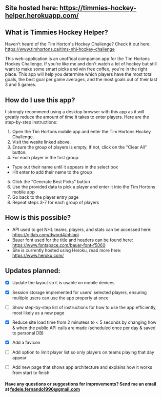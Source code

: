 ## Site hosted here: https://timmies-hockey-helper.herokuapp.com/


## What is Timmies Hockey Helper?
Haven't heard of the Tim Horton's Hockey Challenge? Check it out here: https://www.timhortons.ca/tims-nhl-hockey-challenge

This web-application is an unoffical companion app for the Tim Hortons Hockey Challenge. If you're like me and don't watch a lot of hockey but still want to make some smart picks and win free coffee, you're in the right place. This app will help you determine which players have the most total goals, the best goal per game averages, and the most goals out of their last 3 and 5 games. 


## How do I use this app?
I strongly recommend using a desktop browser with this app as it will greatly reduce the amount of time it takes to enter players. Here are the step-by-step instructions:
1. Open the Tim Hortons mobile app and enter the Tim Hortons Hockey Challenge.
2. Visit the wesite linked above.
3. Ensure the group of players is empty. If not, click on the "Clear All" button.
4. For each player in the first group: 
  * Type out their name until it appears in the select box
  * Hit enter to add their name to the group
5. Click the "Generate Best Picks" button
6. Use the provided data to pick a player and enter it into the Tim Hortons mobile app
7. Go back to the player entry page
8. Repeat steps 3-7 for each group of players


## How is this possible?
- API used to get NHL teams, players, and stats can be accessed here: https://gitlab.com/dword4/nhlapi
- Bauer font used for the title and headers can be found here: https://www.fontspace.com/bauer-font-f5060 
- Site is currently hosted using Heroku, read more here: https://www.heroku.com/


## Updates planned:
- [X] Update the layout so it is usable on mobile devices
- [X] Session storage implemented for users' selected players, ensuring multiple users can use the app properly at once
- [ ] Show step-by-step list of instructions for how to use the app efficiently, most likely as a new page
- [X] Reduce site load time from 2 minutess to < 5 seconds by changing how & when the public API calls are made (scheduled once per day & saved to personal DB)
- [X] Add a favicon
- [ ] Add option to limit player list so only players on teams playing that day appear
- [ ] Add new page that shows app architecture and explains how it works from start to finish


#### Have any questions or suggestions for improvements? Send me an email at fedele.fernando1996@gmail.com
